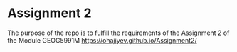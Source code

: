 # Assignment 2
The purpose of the repo is to fulfill the requirements of the Assignment 2 of the Module GEOG5991M 
https://ohajiyev.github.io/Assignment2/
